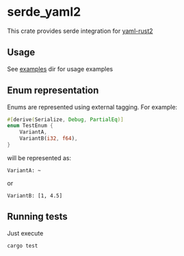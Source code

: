# serde_yaml2

This crate provides serde integration for [yaml-rust2](https://github.com/Ethiraric/yaml-rust2/)


## Usage

See [examples](examples) dir for usage examples


## Enum representation

Enums are represented using external tagging. For example:

````rust
#[derive(Serialize, Debug, PartialEq)]
enum TestEnum {
    VariantA,
    VariantB(i32, f64),
}
````

will be represented as:

````
VariantA: ~
````

or 

````
VariantB: [1, 4.5]
````

## Running tests

Just execute 

````
cargo test
````
